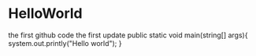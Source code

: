 # HelloWorld
the first github code
the first update
public static void main(string[] args){
system.out.printly("Hello world");
}
